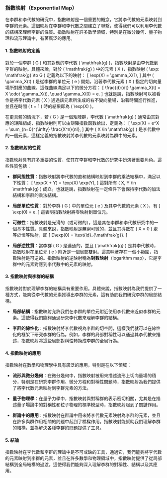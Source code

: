 ### 指數映射（Exponential Map）

在李群和李代數的研究中，指數映射是一個重要的概念，它將李代數的元素映射到李群的元素。這個映射在李群和李代數之間建立了聯繫，使得我們可以利用李代數的結構來理解李群的性質。指數映射在許多數學領域，特別是在微分幾何、量子物理和流形理論中，有著廣泛的應用。

#### 1. 指數映射的定義

對於一個李群 \( G \) 和其對應的李代數 \( \mathfrak{g} \)，指數映射是由李代數到李群的映射。具體來說，對於 \( \mathfrak{g} \) 中的元素 \( X \)，指數映射 \( \exp: \mathfrak{g} \to G \) 定義為以下的映射：
\[
\exp(X) = \gamma_X(1),
\]
其中 \( \gamma_X(t) \) 是從李群的單位元 \( e \) 開始，沿著李代數元素 \( X \) 指定的切向量場所對應的曲線。這條曲線滿足以下的微分方程：
\[
\frac{d}{dt} \gamma_X(t) = X \cdot \gamma_X(t), \quad \gamma_X(0) = e.
\]
也就是說，指數映射可以被看作是將李代數元素 \( X \) 通過該元素所生成的右不變向量場，沿著時間進行推進，並且在時間 \( t = 1 \) 時的結果即為 \( \exp(X) \)。

在更具體的情況下，若 \( G \) 是一個矩陣群，李代數 \( \mathfrak{g} \) 通常由其對應的矩陣組成，指數映射則可以由矩陣指數函數給出，定義為：
\[
\exp(X) = e^X = \sum_{n=0}^{\infty} \frac{X^n}{n!},
\]
其中 \( X \in \mathfrak{g} \) 是李代數中的一個元素，這樣定義的指數映射將李代數的元素映射為群中的元素。

#### 2. 指數映射的性質

指數映射具有許多重要的性質，使其在李群和李代數的研究中扮演著重要角色。這些性質包括：

- **群同態性質**：指數映射將李代數的直和結構映射到李群的乘法結構中，滿足以下性質：
  \[
  \exp(X + Y) = \exp(X) \exp(Y),
  \]
  這對所有 \( X, Y \in \mathfrak{g} \) 成立。也就是說，指數映射在一定條件下會保持李代數的加法結構和李群的乘法結構。

- **局部單位性質**：對於李群 \( G \) 中的單位元 \( e \) 及其李代數的元素 \( X \)，有
  \[
  \exp(0) = e.
  \]
  這表明指數映射將零映射到單位元。

- **可微性**：指數映射是光滑的（或可微的），這是其在李群和李代數研究中的一個基本性質。具體來說，指數映射是無窮可微的，並且其導數在 \( X = 0 \) 處等於恒等映射，即
  \[
  D\exp(0) = \text{id}_{\mathfrak{g}}.
  \]

- **局部逆性質**：當李群 \( G \) 是連通的，並且 \( \mathfrak{g} \) 是其李代數時，指數映射在單位元 \( e \) 附近是一個局部雙射。這意味著存在一個小範圍，指數映射是可逆的。指數映射的逆映射稱為**對數映射**（logarithm map），它是李群中的元素對應到李代數中的元素的映射。

#### 3. 指數映射與李群的結構

指數映射對於理解李群的結構具有重要作用。具體來說，指數映射為我們提供了一種方式，能夠從李代數的元素推導出李群的元素，這有助於我們研究李群的局部結構。

- **局部結構**：指數映射允許我們在李群的單位元附近使用李代數來近似李群的元素。這使得我們能夠通過研究李代數來理解李群的結構。

- **李群的線性化**：指數映射將李代數視為李群的切空間，這樣我們就可以在線性化的框架下研究李群的行為。例如，李群的局部對稱性可以通過其李代數來描述，指數映射將這些局部對稱性轉換成李群的全局行為。

#### 4. 指數映射的應用

指數映射在數學和物理學中具有廣泛的應用，特別是在以下領域：

- **流形與微分幾何**：在微分幾何中，指數映射被用來描述流形上切向量場的積分，特別是在研究李群作用、微分方程和對稱性問題時，指數映射為我們提供了將李代數元素映射到李群元素的方法。

- **量子物理學**：在量子力學中，指數映射與對稱群的表示密切相關，尤其是在描述量子場論中的對稱性和粒子物理的標準模型時，指數映射起到了關鍵作用。

- **群論中的應用**：指數映射在群論中用來將李代數元素映射為李群的元素，並且在許多與群作用相關的問題中起到了橋樑作用。指數映射能幫助我們理解李群的結構，並為解決各種李群的問題提供了工具。

#### 5. 結論

指數映射在李代數和李群的理論中是不可或缺的工具，通過它，我們能夠將李代數的元素映射到李群的元素，並且在許多數學和物理領域中，指數映射提供了從局部結構到全局結構的過渡。這使得我們能夠深入理解李群的對稱性、結構以及其應用。